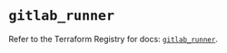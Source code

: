 # `gitlab_runner`

Refer to the Terraform Registry for docs: [`gitlab_runner`](https://registry.terraform.io/providers/gitlabhq/gitlab/17.6.1/docs/resources/runner).
